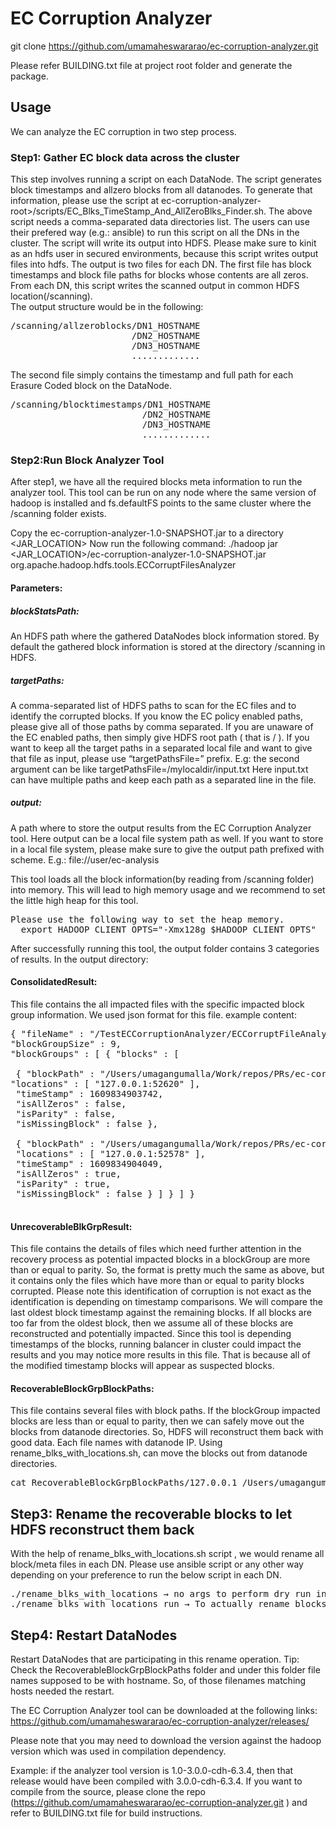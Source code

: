 # EC Corruption Analyzer

git clone https://github.com/umamaheswararao/ec-corruption-analyzer.git

Please refer BUILDING.txt file at project root folder and generate the package.

## Usage

We can analyze the EC corruption in two step process.

### Step1: Gather EC block data across the cluster
This step involves running a script on each DataNode. The script generates block timestamps and allzero blocks from all datanodes. To generate that information, please use the script at ec-corruption-analyzer-root>/scripts/EC_Blks_TimeStamp_And_AllZeroBlks_Finder.sh. The above script needs a comma-separated data directories list. The users can use their prefered way (e.g.: ansible) to run this script on all the DNs in the cluster.
The script will write its output into HDFS. Please make sure to kinit as an hdfs user in secured environments, because this script writes output files into hdfs. The output is two files for each DN. 
The first file has block timestamps and block file paths for blocks whose contents are all zeros. From each DN, this script writes the scanned output in common HDFS location(/scanning). <br/>
The output structure would be in the following: <br/>
<pre>
/scanning/allzeroblocks/DN1_HOSTNAME
                       /DN2_HOSTNAME
                       /DN3_HOSTNAME
                       ............. 
</pre>
The second file simply contains the timestamp and full path for each Erasure Coded block on the DataNode.
<pre>
/scanning/blocktimestamps/DN1_HOSTNAME
                         /DN2_HOSTNAME 
                         /DN3_HOSTNAME 
                         .............
</pre>

### Step2:Run Block Analyzer Tool
After step1, we have all the required blocks meta information to run the analyzer tool.
This tool can be run on any node where the same version of hadoop is installed and fs.defaultFS points to the same cluster where the /scanning folder exists.
 
Copy the ec-corruption-analyzer-1.0-SNAPSHOT.jar to a directory <JAR_LOCATION>
Now run the following command:
./hadoop jar <JAR_LOCATION>/ec-corruption-analyzer-1.0-SNAPSHOT.jar org.apache.hadoop.hdfs.tools.ECCorruptFilesAnalyzer <blockStatsPath> <targetPaths> <output>
 
#### Parameters:
##### blockStatsPath: 
An HDFS path where the gathered DataNodes block information stored. By default the gathered block information is stored at the directory /scanning in HDFS.
##### targetPaths:
A comma-separated list of HDFS paths to scan for the EC files and to identify the corrupted blocks. If you know the EC policy enabled paths, please give all of those paths by comma separated. If you are unaware of the EC enabled paths, then simply give HDFS root path ( that is / ). 
If you want to keep all the target paths in a separated local file and want to give that file as input, please use “targetPathsFile=” prefix. E.g: the second argument can be like targetPathsFile=/mylocaldir/input.txt
Here input.txt can have multiple paths and keep each path as a separated line in the file.
##### output:
A path where to store the output results from the EC Corruption Analyzer tool.
Here output can be a local file system path as well. If you want to store in a local file system, please make sure to give the output path prefixed with scheme. E.g.: file://user/ec-analysis

This tool loads all the block information(by reading from /scanning folder) into memory. 
This will lead to high memory usage and we recommend to set the little high heap for this tool.
<pre>
Please use the following way to set the heap memory.
  export HADOOP_CLIENT_OPTS="-Xmx128g $HADOOP_CLIENT_OPTS"
</pre>
 
After successfully running this tool, the output folder contains 3 categories of results. In the output directory:
#### ConsolidatedResult:
This file contains the all impacted files with the specific impacted block group information. We used json format for this file.
example content:
<pre>
{ "fileName" : "/TestECCorruptionAnalyzer/ECCorruptFileAnalyzer-recoverable", "policyName" : "RS-6-3-1024k",
"blockGroupSize" : 9,
"blockGroups" : [ { "blocks" : [ 

 { "blockPath" : "/Users/umagangumalla/Work/repos/PRs/ec-corruption-analyzer/target/test/data/dfs/data/data23/current/BP-485120788-127.0.0.1-1609834596216/current/finalized/subdir0/subdir0/blk_-9223372036854775791", 
"locations" : [ "127.0.0.1:52620" ],
 "timeStamp" : 1609834903742,
 "isAllZeros" : false,
 "isParity" : false,
 "isMissingBlock" : false },

 { "blockPath" : "/Users/umagangumalla/Work/repos/PRs/ec-corruption-analyzer/target/test/data/dfs/data/data11/current/BP-485120788-127.0.0.1-1609834596216/current/finalized/subdir0/subdir0/blk_-9223372036854775770",
 "locations" : [ "127.0.0.1:52578" ],
 "timeStamp" : 1609834904049,
 "isAllZeros" : true,
 "isParity" : true,
 "isMissingBlock" : false } ] } ] }
 </pre>

#### UnrecoverableBlkGrpResult:
This file contains the details of files which need further attention in the recovery process as potential impacted blocks in a blockGroup are more than or equal to parity. So, the format is pretty much the same as above, but it contains only the files which have more than or equal to parity blocks corrupted. Please note this identification of corruption is not exact as the identification is depending on timestamp comparisons. We will compare the last oldest block timestamp against the remaining blocks. If all blocks are too far from the oldest block, then we assume all of these blocks are reconstructed and potentially impacted. Since this tool is depending timestamps of the blocks, running balancer in cluster could impact the results and you may notice more results in this file. That is because all of the modified timestamp blocks will appear as suspected blocks. 

#### RecoverableBlockGrpBlockPaths:
This file contains several files with block paths. If the blockGroup impacted blocks are less than or equal to parity, then we can safely move out the blocks from datanode directories. So, HDFS will reconstruct them back with good data. Each file names with datanode IP. Using rename_blks_with_locations.sh, can move the blocks out from datanode directories.
<pre>
cat RecoverableBlockGrpBlockPaths/127.0.0.1 /Users/umagangumalla/Work/repos/PRs/ec-corruption-analyzer/target/test/data/dfs/data/data1/current/BP-2058363885-127.0.0.1-1609834454572/current/finalized/subdir0/subdir0/blk_-9223372036854775791 /Users/umagangumalla/Work/repos/PRs/ec-corruption-analyzer/target/test/data/dfs/data/data2/current/BP-2058363885-127.0.0.1-1609834454572/current/finalized/subdir0/subdir0/blk_-9223372036854775759
</pre>


## Step3: Rename the recoverable blocks to let HDFS reconstruct them back 
With the help of rename_blks_with_locations.sh script , we would rename all block/meta files in each DN. 
Please use ansible script or any other way depending on your preference to run the below script in each DN. 
<pre>
./rename_blks_with_locations → no args to perform dry run in all DataNodes
./rename_blks_with_locations run → To actually rename blocks
</pre>
 
## Step4: Restart DataNodes
Restart DataNodes that are participating in this rename operation.
Tip: Check the RecoverableBlockGrpBlockPaths folder and under this folder file names supposed to be with hostname. So, of those filenames matching hosts needed the restart. 


The EC Corruption Analyzer tool can be downloaded at the following links:
      https://github.com/umamaheswararao/ec-corruption-analyzer/releases/

Please note that you may need to download the version against the hadoop version which was used in compilation dependency. 

Example: if the analyzer tool version is 1.0-3.0.0-cdh-6.3.4, then that release would have been compiled with 3.0.0-cdh-6.3.4. 
If you want to compile from the source, please clone the repo (https://github.com/umamaheswararao/ec-corruption-analyzer.git ) and refer to BUILDING.txt file for build instructions.
